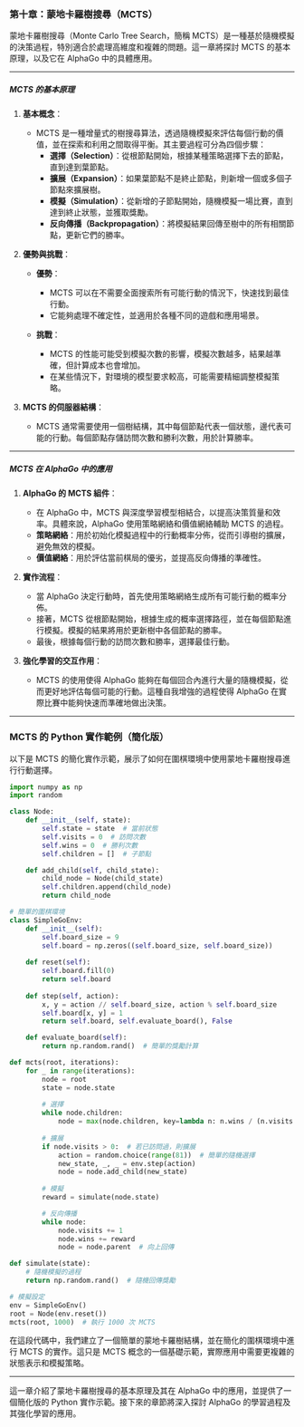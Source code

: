### 第十章：蒙地卡羅樹搜尋（MCTS）

蒙地卡羅樹搜尋（Monte Carlo Tree Search，簡稱 MCTS）是一種基於隨機模擬的決策過程，特別適合於處理高維度和複雜的問題。這一章將探討 MCTS 的基本原理，以及它在 AlphaGo 中的具體應用。

---

##### MCTS 的基本原理

1. **基本概念**：
   - MCTS 是一種增量式的樹搜尋算法，透過隨機模擬來評估每個行動的價值，並在探索和利用之間取得平衡。其主要過程可分為四個步驟：
     - **選擇（Selection）**：從根節點開始，根據某種策略選擇下去的節點，直到達到葉節點。
     - **擴展（Expansion）**：如果葉節點不是終止節點，則新增一個或多個子節點來擴展樹。
     - **模擬（Simulation）**：從新增的子節點開始，隨機模擬一場比賽，直到達到終止狀態，並獲取獎勵。
     - **反向傳播（Backpropagation）**：將模擬結果回傳至樹中的所有相關節點，更新它們的勝率。

2. **優勢與挑戰**：
   - **優勢**：
     - MCTS 可以在不需要全面搜索所有可能行動的情況下，快速找到最佳行動。
     - 它能夠處理不確定性，並適用於各種不同的遊戲和應用場景。

   - **挑戰**：
     - MCTS 的性能可能受到模擬次數的影響，模擬次數越多，結果越準確，但計算成本也會增加。
     - 在某些情況下，對環境的模型要求較高，可能需要精細調整模擬策略。

3. **MCTS 的伺服器結構**：
   - MCTS 通常需要使用一個樹結構，其中每個節點代表一個狀態，邊代表可能的行動。每個節點存儲訪問次數和勝利次數，用於計算勝率。

---

##### MCTS 在 AlphaGo 中的應用

1. **AlphaGo 的 MCTS 組件**：
   - 在 AlphaGo 中，MCTS 與深度學習模型相結合，以提高決策質量和效率。具體來說，AlphaGo 使用策略網絡和價值網絡輔助 MCTS 的過程。
   - **策略網絡**：用於初始化模擬過程中的行動概率分佈，從而引導樹的擴展，避免無效的模擬。
   - **價值網絡**：用於評估當前棋局的優劣，並提高反向傳播的準確性。

2. **實作流程**：
   - 當 AlphaGo 決定行動時，首先使用策略網絡生成所有可能行動的概率分佈。
   - 接著，MCTS 從根節點開始，根據生成的概率選擇路徑，並在每個節點進行模擬。模擬的結果將用於更新樹中各個節點的勝率。
   - 最後，根據每個行動的訪問次數和勝率，選擇最佳行動。

3. **強化學習的交互作用**：
   - MCTS 的使用使得 AlphaGo 能夠在每個回合內進行大量的隨機模擬，從而更好地評估每個可能的行動。這種自我增強的過程使得 AlphaGo 在實際比賽中能夠快速而準確地做出決策。

---

### MCTS 的 Python 實作範例（簡化版）

以下是 MCTS 的簡化實作示範，展示了如何在圍棋環境中使用蒙地卡羅樹搜尋進行行動選擇。

```python
import numpy as np
import random

class Node:
    def __init__(self, state):
        self.state = state  # 當前狀態
        self.visits = 0  # 訪問次數
        self.wins = 0  # 勝利次數
        self.children = []  # 子節點

    def add_child(self, child_state):
        child_node = Node(child_state)
        self.children.append(child_node)
        return child_node

# 簡單的圍棋環境
class SimpleGoEnv:
    def __init__(self):
        self.board_size = 9
        self.board = np.zeros((self.board_size, self.board_size))
    
    def reset(self):
        self.board.fill(0)
        return self.board
    
    def step(self, action):
        x, y = action // self.board_size, action % self.board_size
        self.board[x, y] = 1
        return self.board, self.evaluate_board(), False

    def evaluate_board(self):
        return np.random.rand()  # 簡單的獎勵計算

def mcts(root, iterations):
    for _ in range(iterations):
        node = root
        state = node.state
        
        # 選擇
        while node.children:
            node = max(node.children, key=lambda n: n.wins / (n.visits + 1e-6))  # UCB1
            
        # 擴展
        if node.visits > 0:  # 若已訪問過，則擴展
            action = random.choice(range(81))  # 簡單的隨機選擇
            new_state, _, _ = env.step(action)
            node = node.add_child(new_state)
        
        # 模擬
        reward = simulate(node.state)

        # 反向傳播
        while node:
            node.visits += 1
            node.wins += reward
            node = node.parent  # 向上回傳

def simulate(state):
    # 隨機模擬的過程
    return np.random.rand()  # 隨機回傳獎勵

# 模擬設定
env = SimpleGoEnv()
root = Node(env.reset())
mcts(root, 1000)  # 執行 1000 次 MCTS
```

在這段代碼中，我們建立了一個簡單的蒙地卡羅樹結構，並在簡化的圍棋環境中進行 MCTS 的實作。這只是 MCTS 概念的一個基礎示範，實際應用中需要更複雜的狀態表示和模擬策略。

---

這一章介紹了蒙地卡羅樹搜尋的基本原理及其在 AlphaGo 中的應用，並提供了一個簡化版的 Python 實作示範。接下來的章節將深入探討 AlphaGo 的學習過程及其強化學習的應用。